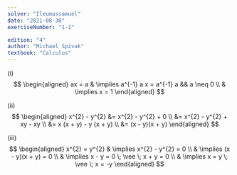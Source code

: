 ```yaml
---
solver: "Ileumassamuel"
date: "2021-08-30"
exerciseNumber: "1-1"

edition: "4"
author: "Michael Spivak"
textbook: "Calculus"
---
```


(i) 
$$
\begin{aligned}
ax = a & \implies a^{-1} a x = a^{-1} a && a \neq 0 \\
& \implies x = 1
\end{aligned}
$$


(ii) 
$$
\begin{aligned}
x^{2} - y^{2} &= x^{2} - y^{2} + 0 \\
&= x^{2} - y^{2} + xy - xy \\
&= x (x + y) - y (x + y) \\
&= (x - y)(x + y)
\end{aligned}
$$


(iii) 
$$
\begin{aligned}
x^{2} = y^{2} & \implies x^{2} - y^{2} = 0 \\
& \implies (x - y)(x + y) = 0 \\
& \implies x - y = 0 \; \vee \; x + y = 0 \\
& \implies x = y \; \vee \; x = -y
\end{aligned}
$$
